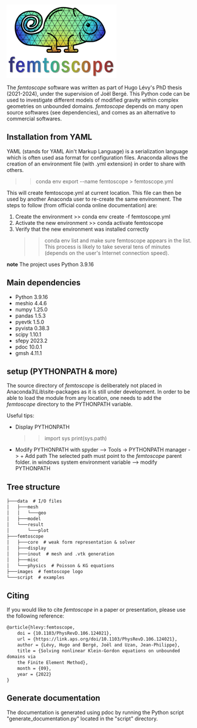 ![](images/logo.png)

The *femtoscope* software was written as part of Hugo Lévy's PhD thesis (2021-2024), under the supervision of Joël Bergé.
This Python code can be used to investigate different models of modified gravity within complex geometries on unbounded domains.
*femtoscope* depends on many open source softwares (see dependencies), and comes as an alternative to commercial softwares.

## Installation from YAML

YAML (stands for YAML Ain't Markup Language) is a serialization
language which is often used asa format for configuration files.
Anaconda allows the creation of an environment file (with .yml
extension) in order to share with others.

>> conda env export --name femtoscope > femtoscope.yml

This will create femtoscope.yml at current location. This file can then be used by another Anaconda user to re-create the same environment. The steps to follow (from official conda online documentation) are:
1) Create the environment >> conda env create -f femtoscope.yml
2) Activate the new environment >> conda activate femtoscope
3) Verify that the new environment was installed correctly
    >> conda env list
   and make sure femtoscope appears in the list.
This process is likely to take several tens of minutes (depends on the user's Internet connection speed).
   
**note**
The project uses Python 3.9.16

## Main dependencies

- Python 3.9.16
- meshio 4.4.6
- numpy 1.25.0
- pandas 1.5.3
- pyevtk 1.5.0
- pyvista 0.38.3
- scipy 1.10.1
- sfepy 2023.2
- pdoc 10.0.1
- gmsh  4.11.1

## setup (PYTHONPATH & more)

The source directory of *femtoscope* is deliberately not placed in Anaconda3\Lib\site-packages as it is still under development. In order to be able to load the module from any location, one needs to add the *femtoscope* directory to the PYTHONPATH variable.

Useful tips:

- Display PYTHONPATH
	>> import sys
	>> print(sys.path)

- Modify PYTHONPATH
	with spyder --> Tools -> PYTHONPATH manager -> + Add path
	The selected path must point to the *femtoscope* parent folder.
	in windows system environment variable --> modify PYTHONPATH
	
## Tree structure

```shell
├───data  # I/O files
│   ├───mesh
│   │   └───geo
│   ├───model
│   └───result
│       └───plot
├───femtoscope
│   ├───core  # weak form representation & solver
│   ├───display
│   ├───inout  # mesh and .vtk generation
│   ├───misc
│   └───physics  # Poisson & KG equations
├───images  # femtoscope logo
└───script  # examples
```

## Citing

If you would like to cite *femtoscope* in a paper or presentation, please use the following reference:
```
@article{hlevy:femtoscope,
	doi = {10.1103/PhysRevD.106.124021},
	url = {https://link.aps.org/doi/10.1103/PhysRevD.106.124021},
	author = {Lévy, Hugo and Bergé, Joël and Uzan, Jean-Philippe},
	title = {Solving nonlinear Klein-Gordon equations on unbounded domains via
	the Finite Element Method},
	month = {09},
	year = {2022}
}
```

## Generate documentation

The documentation is generated using pdoc by running the Python script "generate_documentation.py" located in the "script" directory.